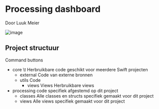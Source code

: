 
# Processing dashboard
Door Luuk Meier

![image](https://user-images.githubusercontent.com/79259813/146765518-7794fc52-0bd5-409a-aed6-33395daa68c2.png)

## Project structuur


Command buttons
- core \t Herbruikbare code geschikt voor meerdere Swift projecten
  - external 		Code van externe bronnen
  - utils			Code 
    - views		Views Herbruikbare views
- processing		code specifiek afgestemd op dit project
  - classes 		Alle classes en structs specifiek gemaakt voor dit project
  - views		Alle views specifiek gemaakt voor dit project

